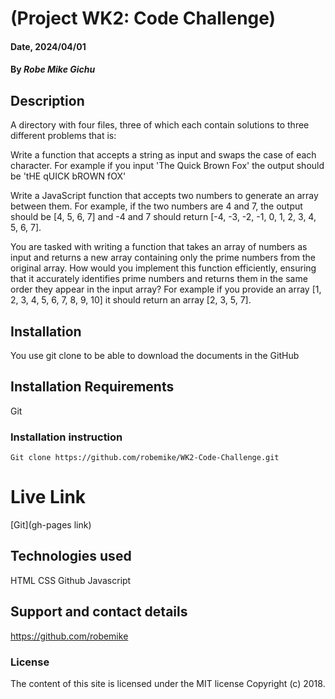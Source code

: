# (Project WK2: Code Challenge)

#### Date, 2024/04/01

#### By *Robe Mike Gichu*

## Description
A directory with four files, three of which each contain solutions to three different problems that is:


Write a function that accepts a string as input and swaps the case of each character. For example if you input 'The Quick Brown Fox' the output should be 'tHE qUICK bROWN fOX'


Write a JavaScript function that accepts two numbers to generate an array between them. For example, if the two numbers are 4 and 7, the output should be [4, 5, 6, 7] and -4 and 7 should return [-4, -3, -2, -1, 0, 1, 2, 3, 4, 5, 6, 7].


You are tasked with writing a function that takes an array of numbers as input and returns a new array containing only the prime numbers from the original array. How would you implement this function efficiently, ensuring that it accurately identifies prime numbers and returns them in the same order they appear in the input array? For example if you provide an array [1, 2, 3, 4, 5, 6, 7, 8, 9, 10] it should return an array [2, 3, 5, 7].


## Installation
You use git clone to be able to download the documents in the GitHub

## Installation Requirements
Git

### Installation instruction
```
Git clone https://github.com/robemike/WK2-Code-Challenge.git

```

# Live Link
[Git](gh-pages link)

## Technologies used
HTML
CSS
Github
Javascript

## Support and contact details
https://github.com/robemike

### License
The content of this site is licensed under the MIT license
Copyright (c) 2018.

